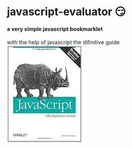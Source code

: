 # javascript-evaluator 😏
#### a very simple javascript bookmarklet

with the help of javascript the difinitive guide<br/>
![difinitive guide](download.jpg)
